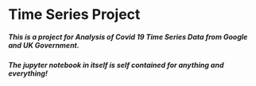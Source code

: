 # Time Series Project
##### This is a project for Analysis of Covid 19 Time Series Data from Google and UK Government.
##### The jupyter notebook in itself is self contained for anything and everything!
